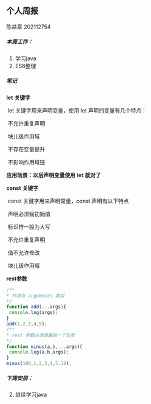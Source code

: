 ## 个人周报

陈益章 202112754

##### 本周工作：

1. 学习java
2. ES6整理

##### 笔记

**let** **关键字**

​	let 关键字用来声明变量，使用 let 声明的变量有几个特点：

​	不允许重复声明

​	块儿级作用域

​	不存在变量提升

​	不影响作用域链

**应用场景：以后声明变量使用** **let** **就对了**

**const** **关键字**

​	const 关键字用来声明常量，const 声明有以下特点 

​	声明必须赋初始值

​	标识符一般为大写

​	不允许重复声明

​	值不允许修改

​	块儿级作用域

**rest参数**

```javascript
/**
* 作用与 arguments 类似
*/
function add(...args){
 console.log(args);
}
add(1,2,3,4,5);
/**
* rest 参数必须是最后一个形参
*/
function minus(a,b,...args){
 console.log(a,b,args);
}
minus(100,1,2,3,4,5,19);
```



##### 下周安排：

2. 继续学习java